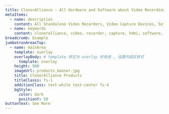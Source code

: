 ```yaml
---
title: ClonerAlliance - All Hardware and Software about Video Recording and Capture products.
metaItems:
  - name: description
    content: All Standalone Video Recorders, Video Capture Devices, Software. 4K, 1080p, HDMI Input, Passthrough are Supported. For Game Live Stream and Competition.
  - name: keywords
    content: cloneralliance, video, recorder, capture, hdmi, software, 4k, live stream
breadcrumb: Example
jumbotronAreasTop:
  - name: mainArea
    template: overlay
    overlayBody: # template 样式为 overlay 时有效 , 设置内容区样式
      template: overlay  
    height: 500   
    imageUrl: products_banner.jpg
    title: ClonerAlliance Products
    titleClasss: fs-1
    additionClass: text-white text-center fs-4
    bgStyle:
      color: dark
      positionY: 50
buttonText: See More 
---
```


